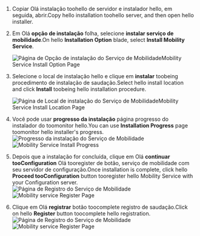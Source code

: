 1. <span data-ttu-id="4577d-101">Copiar Olá instalação toohello de servidor e instalador hello, em seguida, abrir.</span><span class="sxs-lookup"><span data-stu-id="4577d-101">Copy hello installation toohello server, and then open hello installer.</span></span>
2. <span data-ttu-id="4577d-102">Em Olá **opção de instalação** folha, selecione **instalar serviço de mobilidade**.</span><span class="sxs-lookup"><span data-stu-id="4577d-102">On hello **Installation Option** blade, select **Install Mobility Service**.</span></span>

    ![<span data-ttu-id="4577d-103">Página de Opção de instalação do Serviço de Mobilidade</span><span class="sxs-lookup"><span data-stu-id="4577d-103">Mobility Service Install Option Page</span></span> ](./media/site-recovery-install-mob-svc-gui/mobility1.png)
3. <span data-ttu-id="4577d-104">Selecione o local de instalação hello e clique em **instalar** toobeing procedimento de instalação de saudação.</span><span class="sxs-lookup"><span data-stu-id="4577d-104">Select hello install location  and click **Install** toobeing hello installation procedure.</span></span>

    ![<span data-ttu-id="4577d-105">Página de Local de instalação do Serviço de Mobilidade</span><span class="sxs-lookup"><span data-stu-id="4577d-105">Mobility Service Install Location Page</span></span> ](./media/site-recovery-install-mob-svc-gui/mobility2.png)
4. <span data-ttu-id="4577d-106">Você pode usar **progresso da instalação** página progresso do instalador do toomonitor hello.</span><span class="sxs-lookup"><span data-stu-id="4577d-106">You can use **Installation Progress** page toomonitor hello installer's progress.</span></span>
    <span data-ttu-id="4577d-107">![Progresso da instalação do Serviço de Mobilidade ](./media/site-recovery-install-mob-svc-gui/mobility3.png)</span><span class="sxs-lookup"><span data-stu-id="4577d-107">![Mobility Service Install Progress ](./media/site-recovery-install-mob-svc-gui/mobility3.png)</span></span>

5. <span data-ttu-id="4577d-108">Depois que a instalação for concluída, clique em Olá **continuar tooConfiguration** Olá tooregister de botão, serviço de mobilidade com seu servidor de configuração.</span><span class="sxs-lookup"><span data-stu-id="4577d-108">Once installation is complete, click hello **Proceed tooConfiguration** button tooregister hello Mobility Service with your Configuration server.</span></span>
    <span data-ttu-id="4577d-109">![Página de Registro do Serviço de Mobilidade](./media/site-recovery-install-mob-svc-gui/mobility4.png)</span><span class="sxs-lookup"><span data-stu-id="4577d-109">![Mobility service Register Page ](./media/site-recovery-install-mob-svc-gui/mobility4.png)</span></span>

6. <span data-ttu-id="4577d-110">Clique em Olá **registrar** botão toocomplete registro de saudação.</span><span class="sxs-lookup"><span data-stu-id="4577d-110">Click on hello **Register** button toocomplete hello registration.</span></span>
    <span data-ttu-id="4577d-111">![Página de Registro do Serviço de Mobilidade](./media/site-recovery-install-mob-svc-gui/mobility5.png)</span><span class="sxs-lookup"><span data-stu-id="4577d-111">![Mobility service Register Page ](./media/site-recovery-install-mob-svc-gui/mobility5.png)</span></span>
